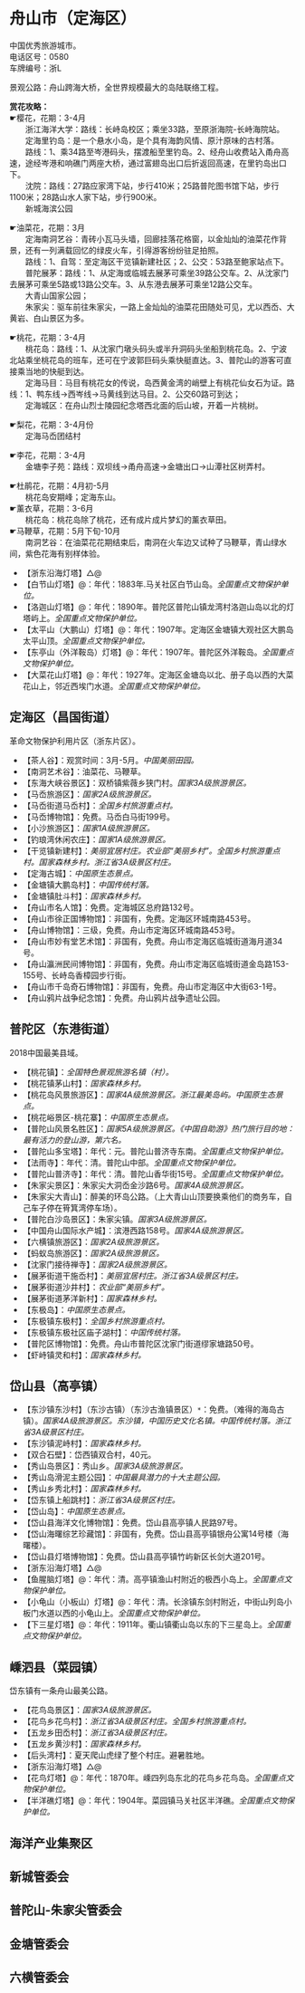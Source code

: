 # 舟山市（定海区）  
中国优秀旅游城市。  
电话区号：0580  
车牌编号：浙L  
  
景观公路：舟山跨海大桥，全世界规模最大的岛陆联络工程。  
  
**赏花攻略：**  
☛樱花，花期：3-4月  
&emsp;&emsp;浙江海洋大学：路线：长峙岛校区；乘坐33路，至原浙海院-长峙海院站。  
&emsp;&emsp;定海里钓岛：是一个悬水小岛，是个具有海韵风情、原汁原味的古村落。  
&emsp;&emsp;路线：1、乘34路至岑港码头，摆渡船至里钓岛。2、经舟山收费站入甬舟高速，途经岑港和响礁门两座大桥，通过富翅岛出口后折返回高速，在里钓岛出口下。  
&emsp;&emsp;沈院：路线：27路应家湾下站，步行410米；25路普陀图书馆下站，步行1100米；28路山水人家下站，步行900米。  
&emsp;&emsp;新城海滨公园  
  
☛油菜花，花期：3月  
&emsp;&emsp;定海南洞艺谷：青砖小瓦马头墙，回廊挂落花格窗，以金灿灿的油菜花作背景，还有一列满载回忆的绿皮火车，引得游客纷纷驻足拍照。  
&emsp;&emsp;路线：1、自驾：至定海区干览镇新建社区；2、公交：53路至鲍家站点下。  
&emsp;&emsp;普陀展茅：路线：1、从定海或临城去展茅可乘坐39路公交车。2、从沈家门去展茅可乘坐5路或13路公交车。3、从东港去展茅可乘坐12路公交车。  
&emsp;&emsp;大青山国家公园；  
&emsp;&emsp;朱家尖：驱车前往朱家尖，一路上金灿灿的油菜花田随处可见，尤以西岙、大黄岩、白山景区为多。  
  
☛桃花，花期：3-4月  
&emsp;&emsp;桃花岛：路线：1、从沈家门墩头码头或半升洞码头坐船到桃花岛。2、宁波北站乘坐桃花岛的班车，还可在宁波郭巨码头乘快艇直达。3、普陀山的游客可直接乘当地的快艇到达。  
&emsp;&emsp;定海马目：马目有桃花女的传说，岛西黄金湾的峭壁上有桃花仙女石为证。路线：1、鸭东线→西岑线→马黄线到达马目。2、公交60路可到达；  
&emsp;&emsp;定海城区：在舟山烈士陵园纪念塔西北面的后山坡，开着一片桃树。  
  
☛梨花，花期：3-4月份  
&emsp;&emsp;定海马岙团结村  
  
☛李花，花期：3-4月  
&emsp;&emsp;金塘李子苑：路线：双坝线→甬舟高速→金塘出口→山潭社区树弄村。  
  
☛杜鹃花，花期：4月初-5月  
&emsp;&emsp;桃花岛安期峰；定海东山。  
☛薰衣草，花期：3-6月  
&emsp;&emsp;桃花岛：桃花岛除了桃花，还有成片成片梦幻的薰衣草田。  
☛马鞭草，花期：5月下旬-10月  
&emsp;&emsp;南洞艺谷：在油菜花花期结束后，南洞在火车边又试种了马鞭草，青山绿水间，紫色花海有别样体验。  

* 【浙东沿海灯塔】△@  
* 【白节山灯塔】@：年代：1883年.马关社区白节山岛。*全国重点文物保护单位。*  
* 【洛迦山灯塔】@：年代：1890年。普陀区普陀山镇龙湾村洛迦山岛以北的灯塔屿上。*全国重点文物保护单位。*  
* 【太平山（大鹏山）灯塔】@：年代：1907年。定海区金塘镇大观社区大鹏岛太平山顶。*全国重点文物保护单位。*  
* 【东亭山（外洋鞍岛）灯塔】@：年代：1907年。普陀区外洋鞍岛。*全国重点文物保护单位。*  
* 【大菜花山灯塔】@：年代：1927年。定海区金塘岛以北、册子岛以西的大菜花山上，邻近西埃门水道。*全国重点文物保护单位。*  

## 定海区（昌国街道）  
革命文物保护利用片区（浙东片区）。  
* 【茶人谷】：观赏时间：3月-5月。*中国美丽田园。*  
* 【南洞艺术谷】：油菜花、马鞭草。  
* 【东海大峡谷景区】：双桥镇紫薇乡狭门村。*国家3A级旅游景区。*  
* 【马岙旅游区】：*国家2A级旅游景区。*  
* 【马岙街道马岙村】：*全国乡村旅游重点村。*  
* 【马岙博物馆】：免费。马岙白马街199号。  
* 【小沙旅游区】：*国家1A级旅游景区。*  
* 【钓琅湾休闲农庄】：*国家1A级旅游景区。*  
* 【干览镇新建村】：*美丽宜居村庄。农业部“美丽乡村”。全国乡村旅游重点村。国家森林乡村。浙江省3A级景区村庄。*  
* 【定海古城】：*中国原生态景点。*  
* 【金塘镇大鹏岛村】：*中国传统村落。*  
* 【金塘镇肚斗村】：*国家森林乡村。*  
* 【舟山市名人馆】：免费。定海城区总府路132号。  
* 【舟山市徐正国博物馆】：非国有，免费。定海区环城南路453号。  
* 【舟山博物馆】：三级，免费。舟山市定海区环城南路453号。  
* 【舟山市妙有堂艺术馆】：非国有，免费。舟山市定海区临城街道海月道34号。  
* 【舟山瀛洲民间博物馆】：非国有，免费。舟山市定海区临城街道金岛路153-155号、长峙岛香樟园步行街。  
* 【舟山市千岛奇石博物馆】：非国有，免费。舟山市定海区中大街63-1号。  
* 【舟山鸦片战争纪念馆】：免费。舟山鸦片战争遗址公园。  

## 普陀区（东港街道）  
2018中国最美县域。  
* 【桃花镇】：*全国特色景观旅游名镇（村）。*  
* 【桃花镇茅山村】：*国家森林乡村。*  
* 【桃花岛风景旅游区】：*国家4A级旅游景区。浙江最美岛屿。中国原生态景点。*  
* 【桃花峪景区-桃花寨】：*中国原生态景点。*  
* 【普陀山风景名胜区】：*国家5A级旅游景区。《中国自助游》热门旅行目的地：最有活力的登山游，第六名。*  
* 【普陀山多宝塔】：年代：元。普陀山普济寺东南。*全国重点文物保护单位。*  
* 【法雨寺】：年代：清。普陀山中部。*全国重点文物保护单位。*  
* 【普陀山普济寺】：年代：清。普陀山香华街15号。*全国重点文物保护单位。*  
* 【朱家尖景区】：朱家尖大洞岙金沙路6号。*国家4A级旅游景区。*  
* 【朱家尖大青山】：醉美的环岛公路。（上大青山山顶要换乘他们的商务车，自己车子停在筲箕湾停车场）。  
* 【普陀白沙岛景区】：朱家尖镇。*国家3A级旅游景区。*  
* 【中国舟山国际水产城】：滨港西路158号。*国家4A级旅游景区。*  
* 【六横镇旅游区】：*国家2A级旅游景区。*  
* 【蚂蚁岛旅游区】：*国家2A级旅游景区。*  
* 【沈家门接待禅寺】：*国家2A级旅游景区。*  
* 【展茅街道干施岙村】：*美丽宜居村庄。浙江省3A级景区村庄。*  
* 【展茅街道沙井村】：*农业部“美丽乡村”。*  
* 【展茅街道茅洋新村】：*国家森林乡村。*  
* 【东极岛】：*中国原生态景点。*  
* 【东极镇东极村】：*全国乡村旅游重点村。*   
* 【东极镇东极社区庙子湖村】：*中国传统村落。*  
* 【普陀区博物馆】：免费。舟山市普陀区沈家门街道缪家塘路50号。  
* 【虾峙镇灵和村】：*国家森林乡村。*  

## 岱山县（高亭镇）  
* 【东沙镇东沙村】（东沙古镇）（东沙古渔镇景区）`*`：免费。（难得的海岛古镇）。*国家4A级旅游景区。东沙镇，中国历史文化名镇。中国传统村落。浙江省3A级景区村庄。*  
* 【东沙镇泥峙村】：*国家森林乡村。*  
* 【双合石壁】：岱西镇双合村，40元。  
* 【秀山岛景区】：秀山乡。*国家3A级旅游景区。*  
* 【秀山岛滑泥主题公园】：*中国最具潜力的十大主题公园。*  
* 【秀山乡秀北村】：*国家森林乡村。*  
* 【岱东镇上船跳村】：*浙江省3A级景区村庄。*  
* 【岱山岛】：*中国原生态景点。*  
* 【岱山县海洋文化博物馆】：免费。岱山县高亭镇人民路97号。  
* 【岱山海曙综艺珍藏馆】：非国有，免费。岱山县高亭镇银舟公寓14号楼（海曙楼）。  
* 【岱山县灯塔博物馆】：免费。岱山县高亭镇竹屿新区长剑大道201号。  
* 【浙东沿海灯塔】△@  
* 【鱼腥脑灯塔】@：年代：清。高亭镇渔山村附近的极西小岛上。*全国重点文物保护单位。*   
* 【小龟山（小板山）灯塔】@：年代：清。长涂镇东剑村附近，中街山列岛小板门水道以西的小龟山上。*全国重点文物保护单位。*   
* 【下三星灯塔】@：年代：1911年。衢山镇衢山岛以东的下三星岛上。*全国重点文物保护单位。*   

## 嵊泗县（菜园镇）  
岱东镇有一条舟山最美公路。  
* 【花鸟岛景区】：*国家3A级旅游景区。*  
* 【花鸟乡花鸟村】：*浙江省3A级景区村庄。全国乡村旅游重点村。*  
* 【五龙乡田岙村】：*浙江省3A级景区村庄。*  
* 【五龙乡黄沙村】：*国家森林乡村。*  
* 【后头湾村】：夏天爬山虎绿了整个村庄。避暑胜地。  
* 【浙东沿海灯塔】△@  
* 【花鸟灯塔】@：年代：1870年。嵊四列岛东北的花鸟乡花鸟岛。*全国重点文物保护单位。*   
* 【半洋礁灯塔】@：年代：1904年。菜园镇马关社区半洋礁。*全国重点文物保护单位。*  

## 海洋产业集聚区  

## 新城管委会  

## 普陀山-朱家尖管委会  

## 金塘管委会  

## 六横管委会 